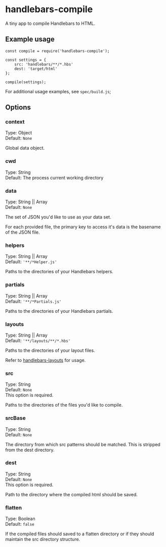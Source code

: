 # handlebars-compile

A tiny app to compile Handlebars to HTML.

## Example usage

```
const compile = require('handlebars-compile');

const settings = {
    src: 'handlebars/**/*.hbs'
    dest: 'target/html'
};

compile(settings);
```

For additional usage examples, see `spec/build.js`;

## Options

### context
Type: Object  
Default: `None`

Global data object.

### cwd
Type: String  
Default: The process current working directory

### data
Type: String || Array  
Default: `None`

The set of JSON you'd like to use as your data set.

For each provided file, the primary key to access it's data is the basename of the JSON file.

### helpers
Type: String || Array  
Default: `'**/*Helper.js'`

Paths to the directories of your Handlebars helpers.

### partials
Type: String || Array  
Default: `'**/*Partials.js'`

Paths to the directories of your Handlebars partials.

### layouts
Type: String || Array  
Default: `'**/layouts/**/*.hbs'`

Paths to the directories of your layout files.

Refer to [handlebars-layouts](https://www.npmjs.com/package/handlebars-layouts) for usage.

### src
Type: String  
Default: `None`  
This option is required.

Paths to the directories of the files you'd like to compile.

### srcBase
Type: String  
Default: `None`

The directory from which src patterns should be matched. This is stripped from the dest directory.

### dest
Type: String  
Default: `None`  
This option is required.

Path to the directory where the compiled html should be saved.

### flatten
Type: Boolean  
Default: `false`

If the compiled files should saved to a flatten directory or if they should maintain the src directory structure.
